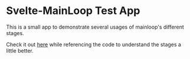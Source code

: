 # Svelte-MainLoop Test App

This is a small app to demonstrate several usages of mainloop's different stages.

Check it out [here](https://retrotheft.github.io/svelte-mainloop/) while referencing the code to understand the stages a little better.
